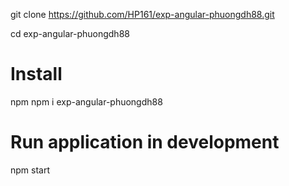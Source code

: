 git clone https://github.com/HP161/exp-angular-phuongdh88.git

cd exp-angular-phuongdh88
# Install
npm npm i exp-angular-phuongdh88

# Run application in development
npm start